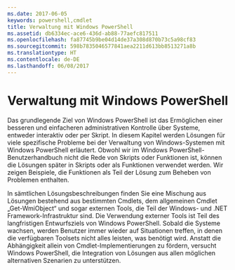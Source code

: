 ```yaml
---
ms.date: 2017-06-05
keywords: powershell,cmdlet
title: Verwaltung mit Windows PowerShell
ms.assetid: db6334ec-ace6-436d-ab88-77aefc817511
ms.openlocfilehash: fa87745b9be04d14de37a308d870b73c5a98cf83
ms.sourcegitcommit: 598b7835046577841aea2211d613bb8513271a8b
ms.translationtype: HT
ms.contentlocale: de-DE
ms.lasthandoff: 06/08/2017
---
```

# <a name="using-windows-powershell-for-administration"></a>Verwaltung mit Windows PowerShell
Das grundlegende Ziel von Windows PowerShell ist das Ermöglichen einer besseren und einfacheren administrativen Kontrolle über Systeme, entweder interaktiv oder per Skript. In diesem Kapitel werden Lösungen für viele spezifische Probleme bei der Verwaltung von Windows-Systemen mit Windows PowerShell erläutert. Obwohl wir im Windows PowerShell-Benutzerhandbuch nicht die Rede von Skripts oder Funktionen ist, können die Lösungen später in Skripts oder als Funktionen verwendet werden. Wir zeigen Beispiele, die Funktionen als Teil der Lösung zum Beheben von Problemen enthalten.

In sämtlichen Lösungsbeschreibungen finden Sie eine Mischung aus Lösungen bestehend aus bestimmten Cmdlets, dem allgemeinen Cmdlet „Get-WmiObject“ und sogar externen Tools, die Teil der Windows- und .NET Framework-Infrastruktur sind. Die Verwendung externer Tools ist Teil des langfristigen Entwurfsziels von Windows PowerShell. Sobald die Systeme wachsen, werden Benutzer immer wieder auf Situationen treffen, in denen die verfügbaren Toolsets nicht alles leisten, was benötigt wird. Anstatt die Abhängigkeit allein von Cmdlet-Implementierungen zu fördern, versucht Windows PowerShell, die Integration von Lösungen aus allen möglichen alternativen Szenarien zu unterstützen.

